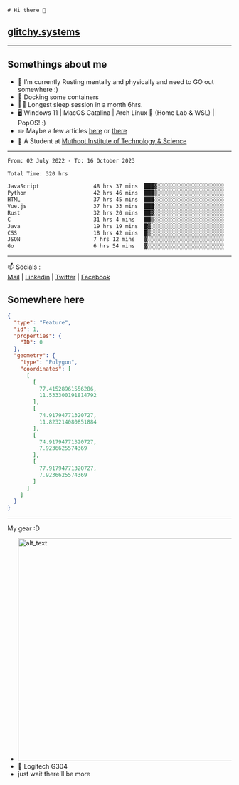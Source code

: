 ```
# Hi there 👋
```
## [glitchy.systems](https://glitchy.systems)
---

## Somethings about me



- 🌱 I’m currently Rusting mentally and physically and need to GO out somewhere :)
- 🐋 Docking some containers
- 😶‍🌫️ Longest sleep session in a month 6hrs.
- 🖥️ Windows 11 | MacOS Catalina | Arch Linux 🦩 (Home Lab & WSL) | PopOS! :)
- ✏️ Maybe a few articles [here](https://medium.com/@advaithnarayanan8) or [there](https://medium.com/@advaithnarayanan8)
- 📑 A Student at [Muthoot Institute of Technology & Science](https://mgmits.ac.in/)



---

<!--START_SECTION:waka-->

```txt
From: 02 July 2022 - To: 16 October 2023

Total Time: 320 hrs

JavaScript                 48 hrs 37 mins  ███▓░░░░░░░░░░░░░░░░░░░░░   15.19 %
Python                     42 hrs 46 mins  ███▒░░░░░░░░░░░░░░░░░░░░░   13.36 %
HTML                       37 hrs 45 mins  ███░░░░░░░░░░░░░░░░░░░░░░   11.80 %
Vue.js                     37 hrs 33 mins  ███░░░░░░░░░░░░░░░░░░░░░░   11.74 %
Rust                       32 hrs 20 mins  ██▓░░░░░░░░░░░░░░░░░░░░░░   10.11 %
C                          31 hrs 4 mins   ██▒░░░░░░░░░░░░░░░░░░░░░░   09.71 %
Java                       19 hrs 19 mins  █▓░░░░░░░░░░░░░░░░░░░░░░░   06.04 %
CSS                        18 hrs 42 mins  █▒░░░░░░░░░░░░░░░░░░░░░░░   05.85 %
JSON                       7 hrs 12 mins   ▓░░░░░░░░░░░░░░░░░░░░░░░░   02.25 %
Go                         6 hrs 54 mins   ▓░░░░░░░░░░░░░░░░░░░░░░░░   02.16 %
```

<!--END_SECTION:waka-->

---

📫 Socials :<br>
[Mail](mailto:advaithnarayanan8@gmail.com) | [Linkedin](https://www.linkedin.com/in/advaith-narayanan-a72152214/) | [Twitter](https://twitter.com/advaithnarayan) | [Facebook](https://screenmessage.com/qinq)

## Somewhere here

```geojson
{
  "type": "Feature",
  "id": 1,
  "properties": {
    "ID": 0
  },
  "geometry": {
    "type": "Polygon",
    "coordinates": [
      [
        [
          77.41528961556286,
          11.533300191814792
        ],
        [
          74.91794771320727,
          11.823214080851884
        ],
        [
          74.91794771320727,
          7.9236625574369
        ],
        [
          77.91794771320727,
          7.9236625574369
        ]
      ]
    ]
  }
}
```


--- 
My gear :D

- [<img alt="alt_text" width="500px" src="https://valid.x86.fr/cache/banner/xv24bv-6.png" />](https://valid.x86.fr/xv24bv)
- 🐁 Logitech G304
- just wait there'll be more

